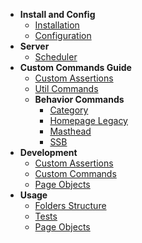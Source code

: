 - **Install and Config**
    - [Installation](/install-config/installation)
    - [Configuration](/install-config/configuration)
- **Server**
    - [Scheduler](/server/scheduler)
- **Custom Commands Guide**
    - [Custom Assertions](/commands-guide/custom-assertions)
    - [Util Commands](/commands-guide/custom-commands-util)
    - **Behavior Commands**
        - [Category](commands-guide/behavior/category)
        - [Homepage Legacy](/commands-guide/behavior/homepage-legacy)
        - [Masthead](/commands-guide/behavior/masthead)
        - [SSB](/commands-guide/behavior/ssb)
- **Development**
    - [Custom Assertions](/development/custom-assertions)
    - [Custom Commands](/development/custom-commands)
    - [Page Objects](/development/page-objects)
- **Usage**
    - [Folders Structure](usage/folders)
    - [Tests](/usage/tests)
    - [Page Objects](/usage/page-objects)